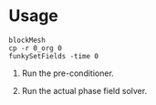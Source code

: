 Usage
=====

    blockMesh
    cp -r 0_org 0
    funkySetFields -time 0
    
1) Run the pre-conditioner.

2) Run the actual phase field solver.
